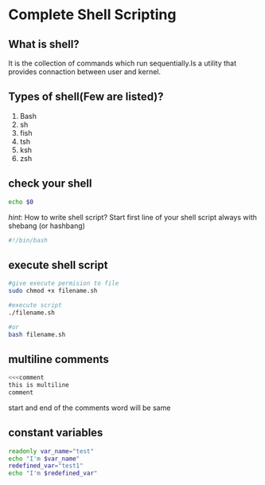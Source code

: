 #                            Complete Shell Scripting 
## What is shell?
It is the collection of commands which run sequentially.Is a utility that provides connaction between user and kernel.

## Types of shell(Few are listed)?
1. Bash
2. sh
3. fish
4. tsh
5. ksh
6. zsh 

## check your shell
```bash
echo $0
```
*hint*: How to write shell script? Start first line of your shell script always with shebang (or hashbang)
```bash
#!/bin/bash 
```
## execute shell script
```bash
#give execute permision to file
sudo chmod +x filename.sh

#execute script
./filename.sh

#or
bash filename.sh
```

## multiline comments
```bash
<<<comment
this is multiline 
comment
```
start and end of the comments word will be same

## constant variables
```bash
readonly var_name="test"
echo "I'm $var_name"
redefined_var="test1"
echo "I'm $redefined_var"
```
